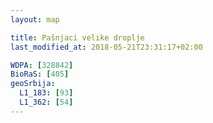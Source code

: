 ```yaml
---
layout: map

title: Pašnjaci velike droplje
last_modified_at: 2018-05-21T23:31:17+02:00

WDPA: [328842]
BioRaS: [405]
geoSrbija:
  L1_183: [93]
  L1_362: [54]
---
```

